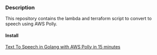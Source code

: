 ### Description

This repository contains the lambda and terraform script to convert to speech using AWS Polly. 

#### Install

[Text To Speech in Golang with AWS Polly in 15 minutes](https://medium.com/@mssr/text-to-speech-in-golang-with-aws-polly-in-15-minutes-b5f30eb34c1f)

